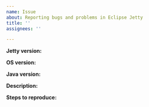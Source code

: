 ```yaml
---
name: Issue
about: Reporting bugs and problems in Eclipse Jetty
title: ''
assignees: ''

---
```


**Jetty version:**

**OS version:**

**Java version:**

**Description:**

**Steps to reproduce:**


